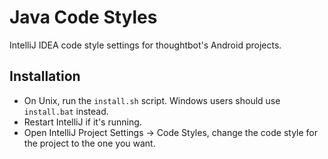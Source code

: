 # Java Code Styles

IntelliJ IDEA code style settings for thoughtbot's Android projects.

## Installation

- On Unix, run the `install.sh` script. Windows users should use `install.bat`
  instead.
- Restart IntelliJ if it's running.
- Open IntelliJ Project Settings -> Code Styles, change the code style for the
  project to the one you want.
